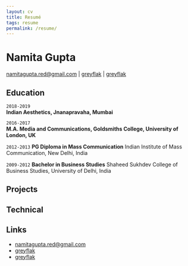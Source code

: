 ```yaml
---
layout: cv
title: Resumé
tags: resume
permalink: /resume/
---
```

# Namita Gupta

<div id="webaddress">
<a href="mailto:namitagupta.red@gmail.com">namitagupta.red@gmail.com</a>
|
<i class="fa fa-twitter"></i> <a href="http://twitter.com/greyflak">greyflak</a>
|
<i class="fa fa-medium"></i> <a href="https://greyflak.medium.com/">greyflak</a>

</div>


## Education

`2018-2019`  
   __Indian Aesthetics, Jnanapravaha, Mumbai__

`2016-2017`   
    __M.A. Media and Communications, Goldsmiths College, University of London, UK__

`2012-2013`
   __PG Diploma in Mass Communication__
     Indian Institute of Mass Communication, New Delhi, India

`2009-2012`
    __Bachelor in Business Studies__
    Shaheed Sukhdev College of Business Studies, University of Delhi, India


## Projects





## Technical




## Links




* <i class="fa fa-envelope"></i> <a href="mailto:namitagupta.red@gmail.com">namitagupta.red@gmail.com</a><br/>
*  <i class="fa fa-medium"></i> <a href="http://medium.com/greyflak">greyflak</a><br/>
* <i class="fa fa-twitter"></i> <a href="http://twitter.com/greyflak">greyflak</a><br />

<!-- ### Footer

Last updated: May 2013 -->
